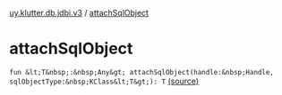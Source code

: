 [uy.klutter.db.jdbi.v3](index.md) / [attachSqlObject](.)


# attachSqlObject
`fun &lt;T&nbsp;:&nbsp;Any&gt; attachSqlObject(handle:&nbsp;Handle, sqlObjectType:&nbsp;KClass&lt;T&gt;): T` [(source)](https://github.com/kohesive/klutter/blob/master/db-jdbi-v3-jdk8/src/main/kotlin/uy/klutter/db/jdbi/v3/Extensions.kt#L17)


